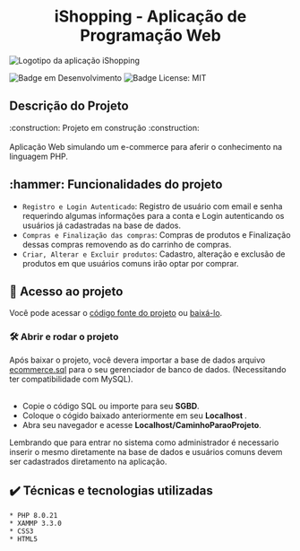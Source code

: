 

<h1 align="center"> iShopping - Aplicação de Programação Web </h1> 

![Logotipo da aplicação iShopping](https://user-images.githubusercontent.com/71740181/180852698-1f6e4b25-fd16-42ee-93ed-fdc6c83d45c3.png)

![Badge em Desenvolvimento](http://img.shields.io/static/v1?label=STATUS&message=EM%20DESENVOLVIMENTO&color=GREEN&style=for-the-badge)
![Badge License: MIT](https://img.shields.io/github/license/darlangui/e-commerce?style=for-the-badge)

<h2> Descrição do Projeto </h2>
:construction: Projeto em construção :construction:
<br>
<br>
Aplicação Web simulando um e-commerce para aferir o conhecimento na linguagem PHP.
<br>

<h2> :hammer: Funcionalidades do projeto </h2>

- `Registro e Login Autenticado`: Registro de usuário com email e senha requerindo algumas informações para a conta e Login autenticando os usuários já cadastradas na base de dados.
- `Compras e Finalização das compras`: Compras de produtos e Finalização dessas compras removendo as do carrinho de compras.
- `Criar, Alterar e Excluir produtos`: Cadastro, alteração e exclusão de produtos em que usuários comuns irão optar por comprar.

<h2> 📁 Acesso ao projeto </h2>

Você pode acessar o <a href="https://github.com/darlangui/e-commerce">código fonte do projeto</a> ou <a href="https://github.com/darlangui/e-commerce/archive/refs/heads/main.zip">baixá-lo</a>.

<h3> 🛠️ Abrir e rodar o projeto </h3> 
Após baixar o projeto, você devera importar a base de dados arquivo <a href="https://github.com/darlangui/e-commerce/blob/main/ecommerce.sql">ecommerce.sql</a> para o seu gerenciador de banco de dados. (Necessitando ter compatibilidade com MySQL).
<br>
<br>
    <ul>
        <li>
             Copie o código SQL ou importe para seu <b>SGBD</b>.
        </li> 
        <li>
             Coloque o cógido baixado anteriormente em seu <b>Localhost </b>.
        </li>
        <li>
             Abra seu navegador e acesse <b>Localhost/CaminhoParaoProjeto</b>.
        </li>   
    </ul> 

Lembrando que para entrar no sistema como administrador é necessario inserir o mesmo diretamente na base de dados e usuários comuns devem ser cadastrados diretamento na aplicação.

<h2> ✔️ Técnicas e tecnologias utilizadas </h2>
   
    * PHP 8.0.21
    * XAMMP 3.3.0
    * CSS3
    * HTML5



